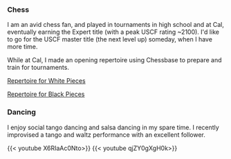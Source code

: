 ### Chess

I am an avid chess fan, and played in tournaments in high school and at
Cal, eventually earning the Expert title (with a peak USCF rating ~2100). 
I'd like to go for the USCF master title (the next level up) someday, when I
have more time. 

While at Cal, I made an opening repertoire using Chessbase to prepare and train for tournaments. 

[Repertoire for White Pieces](/chess/white_repertoire/base.htm)		

[Repertoire for Black Pieces](/chess/black_repertoire/base.htm)

### Dancing

I enjoy social tango dancing and salsa dancing in my spare time. I recently improvised 
a tango and waltz performance with an excellent follower.

{{< youtube X6RIaAc0Nto>}}
{{< youtube qjZY0gXgH0k>}}



 
